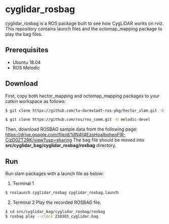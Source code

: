# cyglidar_rosbag
cyglidar_rosbag is a ROS package built to see how CygLiDAR works on rviz.
This repository contains launch files and the octomap_mapping package to play the bag files.

## Prerequisites
- Ubuntu 18.04
- ROS Melodic

## Download
First, copy both hector_mapping and octomap_mapping packages to your catkin workspace as follows:
```bash
$ git clone https://github.com/tu-darmstadt-ros-pkg/hector_slam.git -b melodic-devel
```
```bash
$ git clone https://github.com/ros/ros_comm.git -b melodic-devel
```
Then, download ROSBAG sample data from the following page:
https://drive.google.com/file/d/1dN4ll4EzpHoalbpheoFlR-CizD0ZT2RK/view?usp=sharing
The bag file should be moved into **src/cyglidar_bag/cyglidar_rosbag/rosbag** directory.

## Run
Run slam packages with a launch file as below:
1) Terminal 1
```bash
$ roslaunch cyglidar_rosbag cyglidar_rosbag.launch
```
2) Terminal 2
Play the recorded ROSBAG file.
```bash
$ cd src/cyglidar_bag/cyglidar_rosbag/rosbag
$ rosbag play --clock 210303_cyglidar.bag
```
